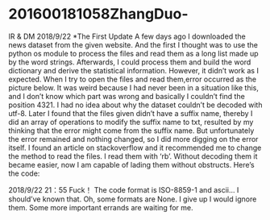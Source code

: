 # 201600181058ZhangDuo-
IR &amp; DM 
2018/9/22 *The First Update
A few days ago I downloaded the news dataset from the given website. And the first I thought was to use the python os module to process the files and read them as a long list made up by the word strings. Afterwards, I could process them and build the word dictionary and derive the statistical information. However, it didn’t work as I expected. When I try to open the files and read them,error occurred as the picture below.
It was weird because I had never been in a situation like this, and I don’t know which part was wrong and basically I couldn’t find the position 4321. I had no idea about why the dataset couldn’t be decoded with utf-8.
Later I found that the files given didn’t have a suffix name, thereby I did an array of operations to modify the suffix name to txt, resulted by my thinking that the error might come from the suffix name.
But unfortunately the error remained and nothing changed, so I did more digging on the error itself. I found an article on stackoverflow and it recommended me to change the method to read the files. I read them with ‘rb’. Without decoding them it became easier, now I am capable of lading them without obstructs.
Here’s the code:

2018/9/22   21：55
Fuck！
The code format is ISO-8859-1 and ascii…
I should’ve known that.
Oh, some formats are None.
I give up
I would ignore them.
Some more important errands are waiting for me.
